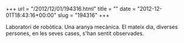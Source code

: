 +++
url = "/2012/12/01/194316.html"
title = ""
date = "2012-12-01T18:43:16+00:00"
slug = "194316"
+++

<p>Laboratori de robòtica. Una aranya mecànica. El mateix dia, diverses persones, en les seves cases, s'han sentit observades.</p>
